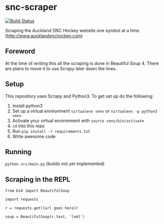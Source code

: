 # snc-scraper
[![Build Status](https://travis-ci.org/thomaspaulin/snc-scraper.svg?branch=master)](https://travis-ci.org/thomaspaulin/snc-scraper)

Scraping the Auckland SNC Hockey website one symbol at a time. (http://www.aucklandsnchockey.com)

## Foreword
At the time of writing this all the scraping is done in Beautiful Soup 4. There are plans to move it to use Scrapy
later down the lines.

## Setup
This repository uses Scrapy and Python3. To get set up do the following:

1. Install python3
2. Set up a virtual environment `virtualenv venv` or `virtualenv -p python3 venv`
3. Activate your virtual environment with `source venv/bin/activate`
4. `cd` into this repo
5. Run `pip install -r requirements.txt`
6. Write awesome code

## Running
`python src/main.py` (builds not yet implemented)

## Scraping in the REPL
`from bs4 import BeautifulSoup`

`import requests`

`r = requests.get([url goes here])`

`soup = BeautifulSoup(r.text, 'lxml')`
